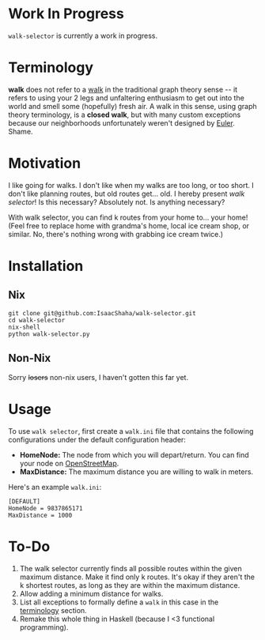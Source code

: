 # Work In Progress

`walk-selector` is currently a work in progress.

# Terminology

**walk** does not refer to a [walk](https://mathworld.wolfram.com/Walk.html) in the traditional graph theory sense -- it refers to using your 2 legs and unfaltering enthusiasm to get out into the world and smell some (hopefully) fresh air. A walk in this sense, using graph theory terminology, is a **closed walk**, but with many custom exceptions because our neighborhoods unfortunately weren't designed by [Euler](https://en.wikipedia.org/wiki/Leonhard_Euler#Graph_theory). Shame.

# Motivation

I like going for walks. I don't like when my walks are too long, or too short. I don't like planning routes, but old routes get... old. I hereby present _walk selector_!
Is this necessary? Absolutely not. Is anything necessary?

With walk selector, you can find k routes from your home to... your home! (Feel free to replace home with grandma's home, local ice cream shop, or similar. No, there's nothing wrong with grabbing ice cream twice.)

# Installation

## Nix

```
git clone git@github.com:IsaacShaha/walk-selector.git
cd walk-selector
nix-shell
python walk-selector.py
```

## Non-Nix

Sorry ~~losers~~ non-nix users, I haven't gotten this far yet.

# Usage

To use `walk selector`, first create a `walk.ini` file that contains the following configurations under the default configuration header:

- **HomeNode:** The node from which you will depart/return. You can find your node on [OpenStreetMap](https://www.openstreetmap.org/).
- **MaxDistance:** The maximum distance you are willing to walk in meters.

Here's an example `walk.ini`:

```
[DEFAULT]
HomeNode = 9837865171
MaxDistance = 1000
```

# To-Do

1. The walk selector currently finds all possible routes within the given maximum distance. Make it find only k routes. It's okay if they aren't the k shortest routes, as long as they are within the maximum distance.
1. Allow adding a minimum distance for walks.
1. List all exceptions to formally define a `walk` in this case in the [terminology](#terminology) section.
1. Remake this whole thing in Haskell (because I <3 functional programming).
